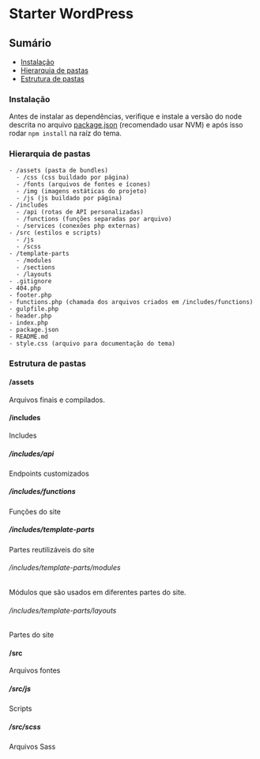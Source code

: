 # Starter WordPress

## Sumário

- [Instalação](#Instalação)
- [Hierarquia de pastas](#Hierarquia-de-pastas)
- [Estrutura de pastas](#Estrutura-de-pastas)

### Instalação

Antes de instalar as dependências, verifique e instale a versão do node descrita no arquivo [package.json](/package.json#L10) (recomendado usar NVM) e após isso rodar `npm install` na raíz do tema.

### Hierarquia de pastas

```
- /assets (pasta de bundles)
  - /css (css buildado por página)
  - /fonts (arquivos de fontes e ícones)
  - /img (imagens estáticas do projeto)
  - /js (js buildado por página)
- /includes
  - /api (rotas de API personalizadas)
  - /functions (funções separadas por arquivo)
  - /services (conexões php externas)
- /src (estilos e scripts)
  - /js
  - /scss
- /template-parts
  - /modules
  - /sections
  - /layouts
- .gitignore
- 404.php
- footer.php
- functions.php (chamada dos arquivos criados em /includes/functions)
- gulpfile.php
- header.php
- index.php
- package.json
- README.md
- style.css (arquivo para documentação do tema)
```

### Estrutura de pastas

#### /assets

Arquivos finais e compilados.

#### /includes

Includes

##### /includes/api

Endpoints customizados

##### /includes/functions

Funções do site

##### /includes/template-parts

Partes reutilizáveis do site

###### /includes/template-parts/modules

Módulos que são usados em diferentes partes do site.

###### /includes/template-parts/layouts

Partes do site

#### /src

Arquivos fontes

##### /src/js

Scripts

##### /src/scss

Arquivos Sass

